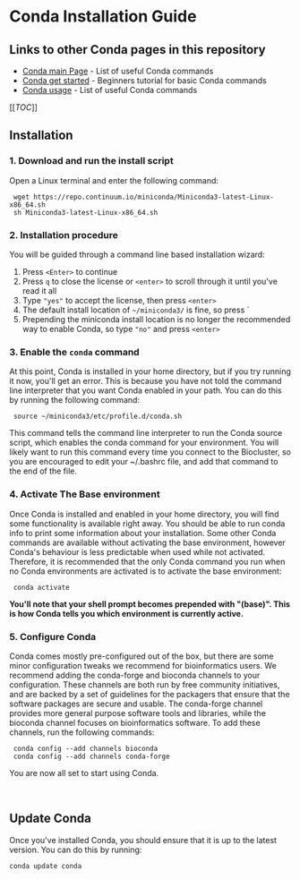 # Conda Installation Guide

## Links to other Conda pages in this repository

- [Conda main Page](README) - List of useful Conda commands
- [Conda get started](conda_get_started) - Beginners tutorial for basic Conda commands
- [Conda usage](conda_usage) - List of useful Conda commands

[[_TOC_]]

## Installation

### 1. Download and run the install script

   Open a Linux terminal and enter the following command:

   ```{bash}
    wget https://repo.continuum.io/miniconda/Miniconda3-latest-Linux-x86_64.sh
    sh Miniconda3-latest-Linux-x86_64.sh
   ```

### 2. Installation procedure

   You will be guided through a command line based installation wizard:

   1. Press `<Enter>` to continue
   2. Press `q` to close the license or `<enter>` to scroll through it until you've read it all
   3. Type `"yes"` to accept the license, then press `<enter>`
   4. The default install location of `~/miniconda3/` is fine, so press `<enter>
   5. Prepending the miniconda install location is no longer the recommended way to enable Conda, so type `"no"` and press `<enter>`

### 3. Enable the `conda` command

   At this point, Conda is installed in your home directory, but if you try running it now, you'll get an error. This is because you have not told the command line interpreter that you want Conda enabled in your path. You can do this by running the following command:

   ```{bash}
    source ~/miniconda3/etc/profile.d/conda.sh
   ```

   This command tells the command line interpreter to run the Conda source script, which enables the conda command for your environment. You will likely want to run this command every time you connect to the Biocluster, so you are encouraged to edit your ~/.bashrc file, and add that command to the end of the file.

### 4. Activate The Base environment

   Once Conda is installed and enabled in your home directory, you will find some functionality is available right away. You should be able to run conda info to print some information about your installation. Some other Conda commands are available without activating the base environment, however Conda's behaviour is less predictable when used while not activated. Therefore, it is recommended that the only Conda command you run when no Conda environments are activated is to activate the base environment:

   ```{bash}
    conda activate
   ```

   **You'll note that your shell prompt becomes prepended with "(base)". This is how Conda tells you which environment is currently active.**

### 5. Configure Conda

   Conda comes mostly pre-configured out of the box, but there are some minor configuration tweaks we recommend for bioinformatics users. We recommend adding the conda-forge and bioconda channels to your configuration. These channels are both run by free community initiatives, and are backed by a set of guidelines for the packagers that ensure that the software packages are secure and usable. The conda-forge channel provides more general purpose software tools and libraries, while the bioconda channel focuses on bioinformatics software. To add these channels, run the following commands:

   ```{bash}
    conda config --add channels bioconda
    conda config --add channels conda-forge
   ```

You are now all set to start using Conda.

<br>

## Update Conda

Once you've installed Conda, you should ensure that it is up to the latest version. You can do this by running:

```{bash}
conda update conda
```
